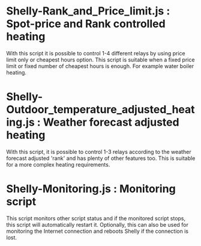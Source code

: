 Shelly-Rank_and_Price_limit.js : Spot-price and Rank controlled heating
===
With this script it is possible to control 1-4 different relays by using price limit only or cheapest hours option. This script is suitable when a fixed price limit or fixed number of cheapest hours is enough. For example water boiler heating.

Shelly-Outdoor_temperature_adjusted_heating.js : Weather forecast adjusted heating
===
With this script, it is possible to control 1-3 relays according to the weather forecast adjusted 'rank' and has plenty of other features too. This is suitable for a more complex heating requirements.

Shelly-Monitoring.js : Monitoring script
===
This script monitors other script status and if the monitored script stops, this script will automatically restart it. Optionally, this can also be used for monitoring the Internet connection and reboots Shelly if the connection is lost.
